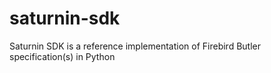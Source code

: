 # saturnin-sdk

Saturnin SDK is a reference implementation of Firebird Butler specification(s) in Python
